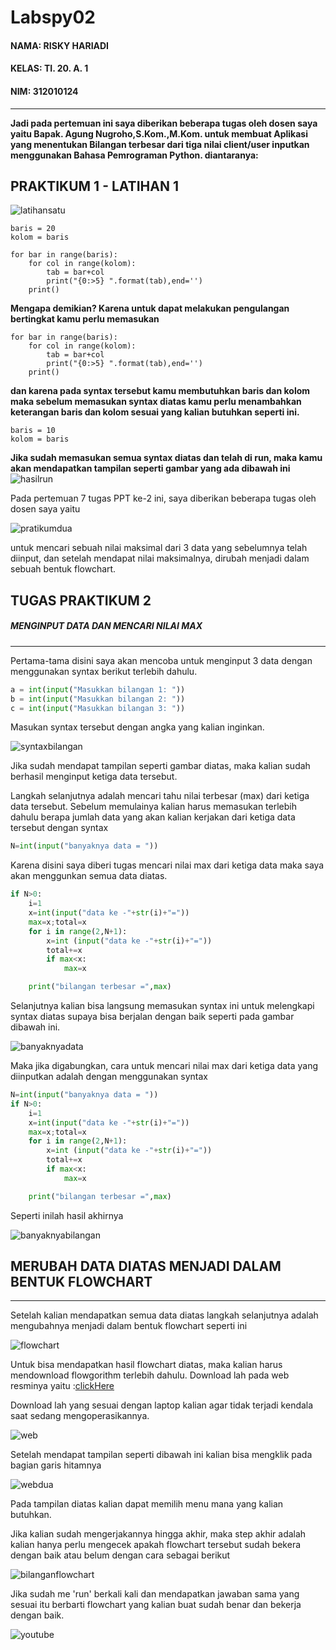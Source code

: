 # Labspy02
#### NAMA: RISKY HARIADI <br>
#### KELAS: TI. 20. A. 1 <br>
#### NIM: 312010124 <br>
__________________________________________________________________________________
**Jadi pada pertemuan ini saya diberikan beberapa tugas oleh dosen saya yaitu Bapak. Agung Nugroho,S.Kom.,M.Kom. untuk membuat Aplikasi yang menentukan Bilangan terbesar dari tiga nilai client/user inputkan menggunakan Bahasa Pemrograman Python.
diantaranya:** <br>

## PRAKTIKUM 1 - LATIHAN 1
![latihansatu](foto/latihansatu.png)
```
baris = 20
kolom = baris

for bar in range(baris):
    for col in range(kolom):
        tab = bar+col
        print("{0:>5} ".format(tab),end='')
    print()
```
**Mengapa demikian? Karena untuk dapat melakukan pengulangan bertingkat kamu perlu memasukan** 
```
for bar in range(baris):
    for col in range(kolom):
        tab = bar+col
        print("{0:>5} ".format(tab),end='')
    print()
```
**dan karena pada syntax tersebut kamu membutuhkan baris dan kolom maka sebelum memasukan syntax diatas kamu perlu menambahkan keterangan baris dan kolom sesuai yang kalian butuhkan seperti ini.**
```
baris = 10
kolom = baris
```
**Jika sudah memasukan semua syntax diatas dan telah di run, maka kamu akan mendapatkan tampilan seperti gambar yang ada dibawah ini**
![hasilrun](foto/hasilrun.png)

 Pada pertemuan 7 tugas PPT ke-2 ini, saya diberikan beberapa tugas oleh dosen saya yaitu 

![pratikumdua](foto/pratikumdua.png)

untuk mencari sebuah nilai maksimal dari 3 data yang sebelumnya telah diinput, dan setelah mendapat nilai 
maksimalnya, dirubah menjadi dalam 
sebuah bentuk flowchart.

## TUGAS PRAKTIKUM 2
##### MENGINPUT DATA DAN MENCARI NILAI MAX
________________________________________________________________________________________
Pertama-tama disini saya akan mencoba untuk menginput 3 data dengan menggunakan syntax berikut terlebih dahulu.
```python
a = int(input("Masukkan bilangan 1: "))
b = int(input("Masukkan bilangan 2: "))
c = int(input("Masukkan bilangan 3: "))
```
Masukan syntax tersebut dengan angka yang kalian inginkan. 

![syntaxbilangan](foto/syntaxbilangan.png)

Jika sudah mendapat tampilan seperti gambar diatas, maka kalian sudah berhasil menginput ketiga data tersebut. 
<br>

Langkah selanjutnya adalah mencari tahu nilai terbesar (max) dari ketiga data tersebut. Sebelum memulainya 
kalian harus memasukan terlebih 
dahulu berapa jumlah data yang akan kalian kerjakan dari ketiga data tersebut dengan syntax <br>
```python
N=int(input("banyaknya data = "))
```
Karena disini saya diberi tugas mencari nilai max dari ketiga data maka saya akan menggunkan semua data diatas.

```python
if N>0:
    i=1
    x=int(input("data ke -"+str(i)+"="))
    max=x;total=x
    for i in range(2,N+1):
        x=int (input("data ke -"+str(i)+"="))
        total+=x
        if max<x:
            max=x

    print("bilangan terbesar =",max)
```
Selanjutnya kalian bisa langsung  memasukan syntax ini untuk melengkapi syntax diatas supaya bisa berjalan 
dengan baik seperti pada gambar 
dibawah ini.

![banyaknyadata](foto/banyakdata.png)

Maka jika digabungkan, cara untuk mencari nilai max dari ketiga data yang diinputkan adalah dengan menggunakan 
syntax
```python
N=int(input("banyaknya data = "))
if N>0:
    i=1
    x=int(input("data ke -"+str(i)+"="))
    max=x;total=x
    for i in range(2,N+1):
        x=int (input("data ke -"+str(i)+"="))
        total+=x
        if max<x:
            max=x

    print("bilangan terbesar =",max)
```
Seperti inilah hasil akhirnya 

![banyaknyabilangan](foto/banyaknyabilangan.png)

## MERUBAH DATA DIATAS MENJADI DALAM BENTUK FLOWCHART
__________________________________________________________________________________
Setelah kalian mendapatkan semua data diatas langkah selanjutnya adalah mengubahnya menjadi dalam bentuk 
flowchart seperti ini

![flowchart](foto/flowchart.png)

Untuk bisa mendapatkan hasil flowchart diatas, maka kalian harus mendownload flowgorithm terlebih dahulu. 
Download lah pada web resminya yaitu :[clickHere](http://www.flowgorithm.org/download/)

Download lah yang sesuai dengan laptop kalian agar tidak terjadi kendala saat sedang mengoperasikannya.

![web](foto/web.png)

Setelah mendapat tampilan seperti dibawah ini kalian bisa mengklik pada bagian garis hitamnya

![webdua](foto/webdua.png)

Pada tampilan diatas kalian dapat memilih menu mana yang kalian butuhkan.

Jika kalian sudah mengerjakannya hingga akhir, maka step akhir adalah kalian hanya perlu mengecek apakah 
flowchart tersebut sudah bekera dengan
baik atau belum dengan cara sebagai berikut

![bilanganflowchart](foto/bilanganflowchart.png)

Jika sudah me 'run' berkali kali dan mendapatkan jawaban sama yang sesuai itu berbarti flowchart yang kalian 
buat sudah benar dan bekerja 
dengan baik.

![youtube](foto/youtube.png)